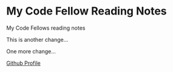 # My Code Fellow Reading Notes

My Code Fellows reading notes

This is another change...

One more change...

[Github Profile](https://github.com/KaitlinDa)
